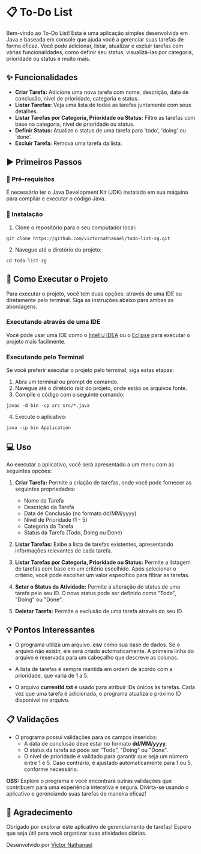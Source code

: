 # 📋 To-Do List

Bem-vindo ao To-Do List! Esta é uma aplicação simples desenvolvida em Java e baseada em console que ajuda você a gerenciar suas tarefas de forma eficaz. Você pode adicionar, listar, atualizar e excluir tarefas com várias funcionalidades, como definir seu status, visualizá-las por categoria, prioridade ou status e muito mais.

## ✨ Funcionalidades 

- **Criar Tarefa:** Adicione uma nova tarefa com nome, descrição, data de conclusão, nível de prioridade, categoria e status.
- **Listar Tarefas:** Veja uma lista de todas as tarefas juntamente com seus detalhes.
- **Listar Tarefas por Categoria, Prioridade ou Status:** Filtre as tarefas com base na categoria, nível de prioridade ou status.
- **Definir Status:** Atualize o status de uma tarefa para 'todo', 'doing' ou 'done'.
- **Excluir Tarefa:** Remova uma tarefa da lista.

## ▶️ Primeiros Passos

### 🔧 Pré-requisitos 

É necessário ter o Java Development Kit (JDK) instalado em sua máquina para compilar e executar o código Java.

### 🎯 Instalação 

1. Clone o repositório para o seu computador local:

```
git clone https://github.com/victornathanael/todo-list-zg.git
```

2. Navegue até o diretório do projeto:

```
cd todo-list-zg
```

## 🚀 Como Executar o Projeto

Para executar o projeto, você tem duas opções: através de uma IDE ou diretamente pelo terminal. Siga as instruções abaixo para ambas as abordagens.

### Executando através de uma IDE

Você pode usar uma IDE como o [IntelliJ IDEA](https://www.jetbrains.com/pt-br/idea/) ou o [Eclipse](https://www.eclipse.org/downloads/) para executar o projeto mais facilmente.

### Executando pelo Terminal

Se você preferir executar o projeto pelo terminal, siga estas etapas:

1. Abra um terminal ou prompt de comando.
2. Navegue até o diretório raiz do projeto, onde estão os arquivos fonte.
3. Compile o código com o seguinte comando:

```
javac -d bin -cp src src/*.java
```

4. Execute o aplicativo:

```
java -cp bin Application
```

## 💻 Uso 

Ao executar o aplicativo, você será apresentado a um menu com as seguintes opções:

1. **Criar Tarefa:** Permite a criação de tarefas, onde você pode fornecer as seguintes propriedades:
   - Nome da Tarefa
   - Descrição da Tarefa
   - Data de Conclusão (no formato dd/MM/yyyy)
   - Nível de Prioridade (1 - 5)
   - Categoria da Tarefa
   - Status da Tarefa (Todo, Doing ou Done)

2. **Listar Tarefas:** Exibe a lista de tarefas existentes, apresentando informações relevantes de cada tarefa.

3. **Listar Tarefas por Categoria, Prioridade ou Status:** Permite a listagem de tarefas com base em um critério escolhido. Após selecionar o critério, você pode escolher um valor específico para filtrar as tarefas.

4. **Setar o Status da Atividade:** Permite a alteração do status de uma tarefa pelo seu ID. O novo status pode ser definido como "Todo", "Doing" ou "Done".

5. **Deletar Tarefa:** Permite a exclusão de uma tarefa através do seu ID.

## 💡 Pontos Interessantes

- O programa utiliza um arquivo **.csv** como sua base de dados. Se o arquivo não existir, ele será criado automaticamente. A primeira linha do arquivo é reservada para um cabeçalho que descreve as colunas.

- A lista de tarefas é sempre mantida em ordem de acordo com a prioridade, que varia de 1 a 5.

- O arquivo **currentId.txt** é usado para atribuir IDs únicos às tarefas. Cada vez que uma tarefa é adicionada, o programa atualiza o próximo ID disponível no arquivo.

## 📋 Validações

- O programa possui validações para os campos inseridos:
  - A data de conclusão deve estar no formato **dd/MM/yyyy**.
  - O status da tarefa só pode ser "Todo", "Doing" ou "Done".
  - O nível de prioridade é validado para garantir que seja um número entre 1 e 5. Caso contrário, é ajustado automaticamente para 1 ou 5, conforme necessário.

**OBS:** Explore o programa e você encontrará outras validações que contribuem para uma experiência interativa e segura. Divirta-se usando o aplicativo e gerenciando suas tarefas de maneira eficaz!

## 🌹 Agradecimento

Obrigado por explorar este aplicativo de gerenciamento de tarefas! Espero que seja útil para você organizar suas atividades diárias.

Desenvolvido por [Victor Nathanael](https://www.linkedin.com/in/victornathanael/)

